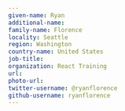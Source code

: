 ```yaml
---
given-name: Ryan	
additional-name: 
family-name: Florence
locality: Seattle
region: Washington
country-name: United States 
job-title: 
organization: React Training
url: 
photo-url: 
twitter-username: @ryanflorence
github-username: ryanflorence
---
```

